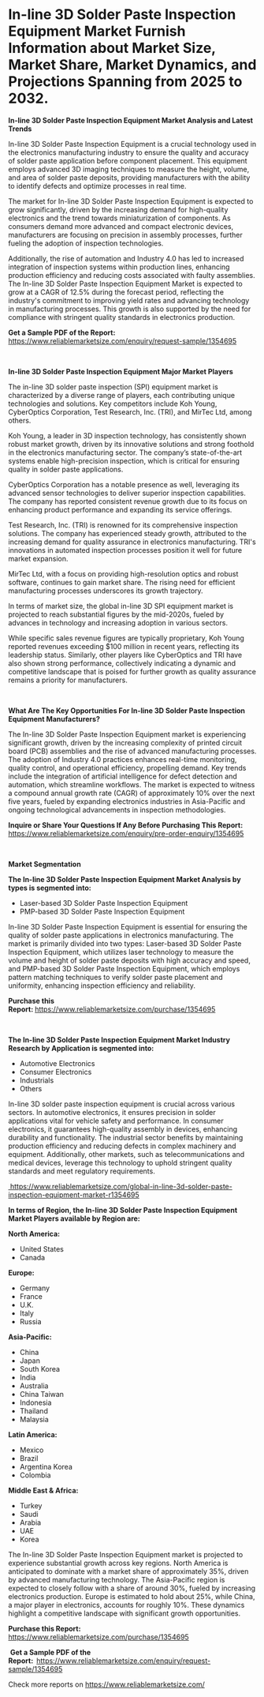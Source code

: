 <p><h1>In-line 3D Solder Paste Inspection Equipment Market Furnish Information about Market Size, Market Share, Market Dynamics, and Projections Spanning from 2025 to 2032.</h1></p><p><strong>In-line 3D Solder Paste Inspection Equipment Market Analysis and Latest Trends</strong></p>
<p><p>In-line 3D Solder Paste Inspection Equipment is a crucial technology used in the electronics manufacturing industry to ensure the quality and accuracy of solder paste application before component placement. This equipment employs advanced 3D imaging techniques to measure the height, volume, and area of solder paste deposits, providing manufacturers with the ability to identify defects and optimize processes in real time.</p><p>The market for In-line 3D Solder Paste Inspection Equipment is expected to grow significantly, driven by the increasing demand for high-quality electronics and the trend towards miniaturization of components. As consumers demand more advanced and compact electronic devices, manufacturers are focusing on precision in assembly processes, further fueling the adoption of inspection technologies.</p><p>Additionally, the rise of automation and Industry 4.0 has led to increased integration of inspection systems within production lines, enhancing production efficiency and reducing costs associated with faulty assemblies. The In-line 3D Solder Paste Inspection Equipment Market is expected to grow at a CAGR of 12.5% during the forecast period, reflecting the industry's commitment to improving yield rates and advancing technology in manufacturing processes. This growth is also supported by the need for compliance with stringent quality standards in electronics production.</p></p>
<p><strong>Get a Sample PDF of the Report:&nbsp;</strong> <a href="https://www.reliablemarketsize.com/enquiry/request-sample/1354695?utm_campaign=2216&utm_medium=2&utm_source=Github&utm_content=ia&utm_term=13022025&utm_id=in-line-3d-solder-paste-inspection-equipment">https://www.reliablemarketsize.com/enquiry/request-sample/1354695</a></p>
<p>&nbsp;</p>
<p><strong>In-line 3D Solder Paste Inspection Equipment Major Market Players</strong></p>
<p><p>The in-line 3D solder paste inspection (SPI) equipment market is characterized by a diverse range of players, each contributing unique technologies and solutions. Key competitors include Koh Young, CyberOptics Corporation, Test Research, Inc. (TRI), and MirTec Ltd, among others.</p><p>Koh Young, a leader in 3D inspection technology, has consistently shown robust market growth, driven by its innovative solutions and strong foothold in the electronics manufacturing sector. The company’s state-of-the-art systems enable high-precision inspection, which is critical for ensuring quality in solder paste applications.</p><p>CyberOptics Corporation has a notable presence as well, leveraging its advanced sensor technologies to deliver superior inspection capabilities. The company has reported consistent revenue growth due to its focus on enhancing product performance and expanding its service offerings.</p><p>Test Research, Inc. (TRI) is renowned for its comprehensive inspection solutions. The company has experienced steady growth, attributed to the increasing demand for quality assurance in electronics manufacturing. TRI's innovations in automated inspection processes position it well for future market expansion.</p><p>MirTec Ltd, with a focus on providing high-resolution optics and robust software, continues to gain market share. The rising need for efficient manufacturing processes underscores its growth trajectory.</p><p>In terms of market size, the global in-line 3D SPI equipment market is projected to reach substantial figures by the mid-2020s, fueled by advances in technology and increasing adoption in various sectors.</p><p>While specific sales revenue figures are typically proprietary, Koh Young reported revenues exceeding $100 million in recent years, reflecting its leadership status. Similarly, other players like CyberOptics and TRI have also shown strong performance, collectively indicating a dynamic and competitive landscape that is poised for further growth as quality assurance remains a priority for manufacturers.</p></p>
<p>&nbsp;</p>
<p><strong>What Are The Key Opportunities For In-line 3D Solder Paste Inspection Equipment Manufacturers?</strong></p>
<p><p>The In-line 3D Solder Paste Inspection Equipment market is experiencing significant growth, driven by the increasing complexity of printed circuit board (PCB) assemblies and the rise of advanced manufacturing processes. The adoption of Industry 4.0 practices enhances real-time monitoring, quality control, and operational efficiency, propelling demand. Key trends include the integration of artificial intelligence for defect detection and automation, which streamline workflows. The market is expected to witness a compound annual growth rate (CAGR) of approximately 10% over the next five years, fueled by expanding electronics industries in Asia-Pacific and ongoing technological advancements in inspection methodologies.</p></p>
<p><strong>Inquire or Share Your Questions If Any Before Purchasing This Report:</strong> <a href="https://www.reliablemarketsize.com/enquiry/pre-order-enquiry/1354695?utm_campaign=2216&utm_medium=2&utm_source=Github&utm_content=ia&utm_term=13022025&utm_id=in-line-3d-solder-paste-inspection-equipment">https://www.reliablemarketsize.com/enquiry/pre-order-enquiry/1354695</a></p>
<p>&nbsp;</p>
<p><strong>Market Segmentation</strong></p>
<p><strong>The In-line 3D Solder Paste Inspection Equipment Market Analysis by types is segmented into:</strong></p>
<p><ul><li>Laser-based 3D Solder Paste Inspection Equipment</li><li>PMP-based 3D Solder Paste Inspection Equipment</li></ul></p>
<p><p>In-line 3D Solder Paste Inspection Equipment is essential for ensuring the quality of solder paste applications in electronics manufacturing. The market is primarily divided into two types: Laser-based 3D Solder Paste Inspection Equipment, which utilizes laser technology to measure the volume and height of solder paste deposits with high accuracy and speed, and PMP-based 3D Solder Paste Inspection Equipment, which employs pattern matching techniques to verify solder paste placement and uniformity, enhancing inspection efficiency and reliability.</p></p>
<p><strong>Purchase this Report:&nbsp;</strong><a href="https://www.reliablemarketsize.com/purchase/1354695?utm_campaign=2216&utm_medium=2&utm_source=Github&utm_content=ia&utm_term=13022025&utm_id=in-line-3d-solder-paste-inspection-equipment">https://www.reliablemarketsize.com/purchase/1354695</a></p>
<p>&nbsp;</p>
<p><strong>The In-line 3D Solder Paste Inspection Equipment Market Industry Research by Application is segmented into:</strong></p>
<p><ul><li>Automotive Electronics</li><li>Consumer Electronics</li><li>Industrials</li><li>Others</li></ul></p>
<p><p>In-line 3D solder paste inspection equipment is crucial across various sectors. In automotive electronics, it ensures precision in solder applications vital for vehicle safety and performance. In consumer electronics, it guarantees high-quality assembly in devices, enhancing durability and functionality. The industrial sector benefits by maintaining production efficiency and reducing defects in complex machinery and equipment. Additionally, other markets, such as telecommunications and medical devices, leverage this technology to uphold stringent quality standards and meet regulatory requirements.</p></p>
<p><a href="https://www.reliablemarketsize.com/global-in-line-3d-solder-paste-inspection-equipment-market-r1354695?utm_campaign=2216&utm_medium=2&utm_source=Github&utm_content=ia&utm_term=13022025&utm_id=in-line-3d-solder-paste-inspection-equipment">&nbsp;https://www.reliablemarketsize.com/global-in-line-3d-solder-paste-inspection-equipment-market-r1354695</a></p>
<p><strong>In terms of Region, the In-line 3D Solder Paste Inspection Equipment Market Players available by Region are:</strong></p>
<p>
    <p> <strong> North America: </strong>
        <ul>
            <li>United States</li>
            <li>Canada</li>
        </ul>
        </p> 
    <p> <strong> Europe: </strong>
        <ul>
            <li>Germany</li>
            <li>France</li>
            <li>U.K.</li>
            <li>Italy</li>
            <li>Russia</li>
        </ul>
        </p> 
    <p> <strong> Asia-Pacific: </strong>
        <ul>
            <li>China</li>
            <li>Japan</li>
            <li>South Korea</li>
            <li>India</li>
            <li>Australia</li>
            <li>China Taiwan</li>
            <li>Indonesia</li>
            <li>Thailand</li>
            <li>Malaysia</li>
        </ul>
        </p> 
    <p> <strong> Latin America: </strong>
        <ul>
            <li>Mexico</li>
            <li>Brazil</li>
            <li>Argentina Korea</li>
            <li>Colombia</li>
        </ul>
        </p> 
    <p> <strong> Middle East & Africa: </strong>
        <ul>
            <li>Turkey</li>
            <li>Saudi</li>
            <li>Arabia</li>
            <li>UAE</li>
            <li>Korea</li>
        </ul>
    </p>
    </p>
<p><p>The In-line 3D Solder Paste Inspection Equipment market is projected to experience substantial growth across key regions. North America is anticipated to dominate with a market share of approximately 35%, driven by advanced manufacturing technology. The Asia-Pacific region is expected to closely follow with a share of around 30%, fueled by increasing electronics production. Europe is estimated to hold about 25%, while China, a major player in electronics, accounts for roughly 10%. These dynamics highlight a competitive landscape with significant growth opportunities.</p></p>
<p><strong>Purchase this Report: </strong><a href="https://www.reliablemarketsize.com/purchase/1354695?utm_campaign=2216&utm_medium=2&utm_source=Github&utm_content=ia&utm_term=13022025&utm_id=in-line-3d-solder-paste-inspection-equipment">https://www.reliablemarketsize.com/purchase/1354695</a></p>
<p>&nbsp;<strong>Get a Sample PDF of the Report:&nbsp;&nbsp;</strong><a href="https://www.reliablemarketsize.com/enquiry/request-sample/1354695?utm_campaign=2216&utm_medium=2&utm_source=Github&utm_content=ia&utm_term=13022025&utm_id=in-line-3d-solder-paste-inspection-equipment">https://www.reliablemarketsize.com/enquiry/request-sample/1354695</a></p>
<p><strong></strong></p>
<p>Check more reports on <a href="https://www.reliablemarketsize.com/?utm_campaign=2216&utm_medium=2&utm_source=Github&utm_content=ia&utm_term=13022025&utm_id=in-line-3d-solder-paste-inspection-equipment">https://www.reliablemarketsize.com/</a></p>
